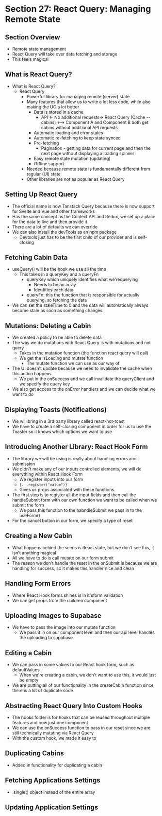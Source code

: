 # Section 27: React Query: Managing Remote State

## Section Overview
- Remote state management 
- React Query will take over data fetching and storage 
- This feels magical 

## What is React Query?
- What is React Query?
  - React Query 
    - Powerful library for managing remote (server) state 
    - Many features that allow us to write a lot less code, while also making the UC a lot better
      - Data is stored in a cache 
        - API <- No additional requests-> React Query (Cache -- cabins) <--> Component A and Component B both get cabins without additional API requests 
      - Automatic loading and error states 
      - Automatic re-fetching to keep state synced 
      - Pre-fetching 
        - Pagination - getting data for current page and then the next page without displaying a loading spinner 
      - Easy remote state mutation (updating)
      - Offline support 
    - Needed because remote state is fundamentally different from regular (UI) state 
    - Other libraries are not as popular as React Query 

## Setting Up React Query
- The official name is now Tanstack Query because there is now support for Svelte and Vue and other frameworks 
- Has the same concept as the Context API and Redux, we set up a place for the data to live and then provide it 
- There are a lot of defaults we can override 
- We can also install the devTools as an npm package 
  - Devtools just has to be the first child of our provider and is self-closing

## Fetching Cabin Data
- useQuery() will be the hook we use all the time 
  - This takes in a queryKey and a queryFn
    - queryKey which uniquely identifies what we'requerying
      - Needs to be an array 
      - Identifies each data 
    - queryFn: this the function that is responsible for actually querying, so fetching the data 
- We can set the staleTime to 0 and the data will automatically always become stale as soon as something changes 

## Mutations: Deleting a Cabin
- We created a policy to be able to delete data 
- The way we do mutations with React Query is with mutations and not query 
  - Takes in the mutation function (the function react query will call)
  - We get the isLoading and mutate function 
    - The mutate function we can use as our way of 
- The UI doesn't update because we need to invalidate the cache when this action happens 
  - We put in the onSuccess and we call invalidate the queryClient and we specify the query key 
- We also get access to the onError handlers and we can decide what we want to do 

## Displaying Toasts (Notifications)
- We will bring in a 3rd party library called react-hot-toast
- We have to create a self-closing component in order for us to use the Toaster so it knows which options we want to use

## Introducing Another Library: React Hook Form
- The library we will be using is really about handling errors and submission
- We didn't make any of our inputs controlled elements, we will do everything within React Hook Form 
  - We register inputs into our form 
  - `{...register("value")}`
  - Gives us props associated with these functions 
- The first step is to register all the input fields and then call the handleSubmit form with our own function we want to be called when we submit the form 
  - We pass this function to the habndleSubmit we pass in to the useForm() 
- For the cancel button in our form, we specify a type of reset 

## Creating a New Cabin
- What happens behind the scens is React state, but we don't see this, it isn't anything magical 
- All we have to do is call mutate on our form submit
- The reason we don't handle the reset in the onSubmit is because we are handling for success, so it makes this handler nice and clean 

## Handling Form Errors
- Where React Hook forms shines is in it'sform validation 
- We can get props from the children component 

## Uploading Images to Supabase
- We have to pass the image into our mutate function 
  - We pass it in on our component level and then our api level handles the uploading to supabase 

## Editing a Cabin
- We can pass in some values to our React hook form, such as defaultValues 
  - When we're creating a cabin, we don't want to use this, it would just be empty 
- We are putting all of our functionality in the createCabin function since there is a lot of duplicate code

## Abstracting React Query Into Custom Hooks
- The hooks folder is for hooks that can be reused throughout multiple features and now just one component 
- We can use the onSuccess function to pass in our reset since we are still technically mutating via React Query 
- With the custom hook, we made it easy to 

## Duplicating Cabins
- Added in functionality for duplicating a cabin 

## Fetching Applications Settings
- .single() object instead of the entire array 

## Updating Application Settings

